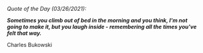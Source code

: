 *Quote of the Day (03/26/2021):*

_**Sometimes you climb out of bed in the morning and you think, I'm not going to make it, but you laugh inside - remembering all the times you've felt that way.**_

Charles Bukowski